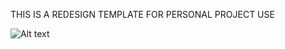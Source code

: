THIS IS A REDESIGN TEMPLATE FOR PERSONAL PROJECT USE

![Alt text](../screenshot.png?raw=true "Optional Title")